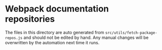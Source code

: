 # Webpack documentation repositories

The files in this directory are auto generated from `src/utils/fetch-package-repos.js` and should not be edited by hand. Any manual changes will be overwritten by the automation next time it runs.
